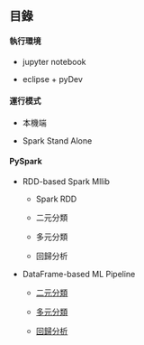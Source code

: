 ## 目錄

#### 執行環境
 
- jupyter notebook
  
- eclipse + pyDev
  
#### 運行模式

- 本機端

- Spark Stand Alone

#### PySpark

- RDD-based Spark Mllib

  - Spark RDD  

  - 二元分類
  
  - 多元分類
  
  - 回歸分析
  
- DataFrame-based ML Pipeline

  - [二元分類](https://github.com/yeh8211TK/data_analysis/blob/master/Spark/WebPredictions.ipynb)
  
  - [多元分類](https://github.com/yeh8211TK/data_analysis/blob/master/Spark/ForestCovtype.ipynb)
  
  - [回歸分析](https://github.com/yeh8211TK/data_analysis/blob/master/Spark/ShareBikes.ipynb)
  
